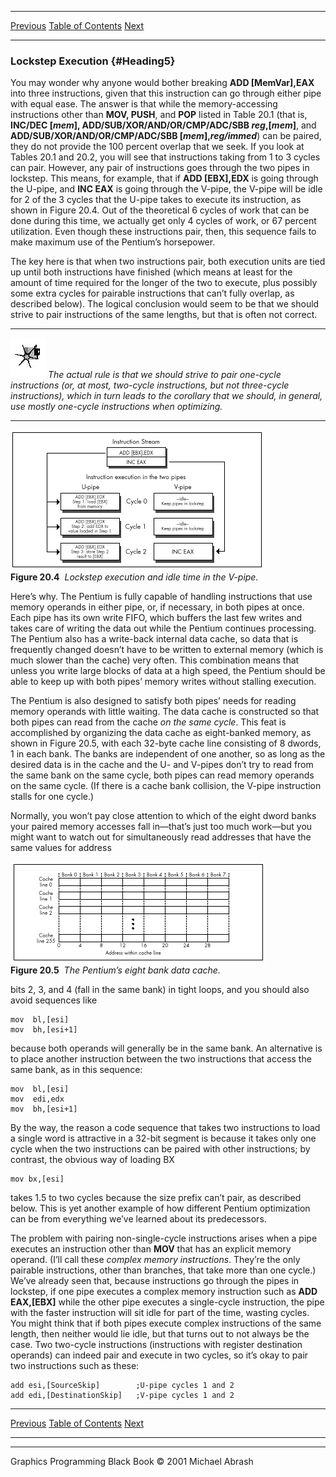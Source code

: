   ------------------------ --------------------------------- --------------------
  [Previous](20-02.html)   [Table of Contents](index.html)   [Next](20-04.html)
  ------------------------ --------------------------------- --------------------

### Lockstep Execution {#Heading5}

You may wonder why anyone would bother breaking **ADD [MemVar],EAX**
into three instructions, given that this instruction can go through
either pipe with equal ease. The answer is that while the
memory-accessing instructions other than **MOV, PUSH**, and **POP**
listed in Table 20.1 (that is, **INC/DEC [*mem*],
ADD/SUB/XOR/AND/OR/CMP/ADC/SBB *reg*,[*mem*]**, and
**ADD/SUB/XOR/AND/OR/CMP/ADC/SBB [*mem*],*reg/immed***) can be paired,
they do not provide the 100 percent overlap that we seek. If you look at
Tables 20.1 and 20.2, you will see that instructions taking from 1 to 3
cycles can pair. However, any pair of instructions goes through the two
pipes in lockstep. This means, for example, that if **ADD [EBX],EDX** is
going through the U-pipe, and **INC EAX** is going through the V-pipe,
the V-pipe will be idle for 2 of the 3 cycles that the U-pipe takes to
execute its instruction, as shown in Figure 20.4. Out of the theoretical
6 cycles of work that can be done during this time, we actually get only
4 cycles of work, or 67 percent utilization. Even though these
instructions pair, then, this sequence fails to make maximum use of the
Pentium’s horsepower.

The key here is that when two instructions pair, both execution units
are tied up until both instructions have finished (which means at least
for the amount of time required for the longer of the two to execute,
plus possibly some extra cycles for pairable instructions that can’t
fully overlap, as described below). The logical conclusion would seem to
be that we should strive to pair instructions of the same lengths, but
that is often not correct.

  ------------------- ------------------------------------------------------------------------------------------------------------------------------------------------------------------------------------------------------------------------------------------------------------------------
  ![](images/i.jpg)   *The actual rule is that we should strive to pair one-cycle instructions (or, at most, two-cycle instructions, but not three-cycle instructions), which in turn leads to the corollary that we should, in general, use mostly one-cycle instructions when optimizing.*
  ------------------- ------------------------------------------------------------------------------------------------------------------------------------------------------------------------------------------------------------------------------------------------------------------------

![](images/20-04.jpg)\
 **Figure 20.4**  *Lockstep execution and idle time in the V-pipe.*

Here’s why. The Pentium is fully capable of handling instructions that
use memory operands in either pipe, or, if necessary, in both pipes at
once. Each pipe has its own write FIFO, which buffers the last few
writes and takes care of writing the data out while the Pentium
continues processing. The Pentium also has a write-back internal data
cache, so data that is frequently changed doesn’t have to be written to
external memory (which is much slower than the cache) very often. This
combination means that unless you write large blocks of data at a high
speed, the Pentium should be able to keep up with both pipes’ memory
writes without stalling execution.

The Pentium is also designed to satisfy both pipes’ needs for reading
memory operands with little waiting. The data cache is constructed so
that both pipes can read from the cache *on the same cycle*. This feat
is accomplished by organizing the data cache as eight-banked memory, as
shown in Figure 20.5, with each 32-byte cache line consisting of 8
dwords, 1 in each bank. The banks are independent of one another, so as
long as the desired data is in the cache and the U- and V-pipes don’t
try to read from the same bank on the same cycle, both pipes can read
memory operands on the same cycle. (If there is a cache bank collision,
the V-pipe instruction stalls for one cycle.)

Normally, you won’t pay close attention to which of the eight dword
banks your paired memory accesses fall in—that’s just too much work—but
you might want to watch out for simultaneously read addresses that have
the same values for address

![](images/20-05.jpg)\
 **Figure 20.5**  *The Pentium’s eight bank data cache.*

bits 2, 3, and 4 (fall in the same bank) in tight loops, and you should
also avoid sequences like

    mov  bl,[esi]
    mov  bh,[esi+1]

because both operands will generally be in the same bank. An alternative
is to place another instruction between the two instructions that access
the same bank, as in this sequence:

    mov  bl,[esi]
    mov  edi,edx
    mov  bh,[esi+1]

By the way, the reason a code sequence that takes two instructions to
load a single word is attractive in a 32-bit segment is because it takes
only one cycle when the two instructions can be paired with other
instructions; by contrast, the obvious way of loading BX

    mov bx,[esi]

takes 1.5 to two cycles because the size prefix can’t pair, as described
below. This is yet another example of how different Pentium optimization
can be from everything we’ve learned about its predecessors.

The problem with pairing non-single-cycle instructions arises when a
pipe executes an instruction other than **MOV** that has an explicit
memory operand. (I’ll call these *complex memory instructions*. They’re
the only pairable instructions, other than branches, that take more than
one cycle.) We’ve already seen that, because instructions go through the
pipes in lockstep, if one pipe executes a complex memory instruction
such as **ADD EAX,[EBX]** while the other pipe executes a single-cycle
instruction, the pipe with the faster instruction will sit idle for part
of the time, wasting cycles. You might think that if both pipes execute
complex instructions of the same length, then neither would lie idle,
but that turns out to not always be the case. Two two-cycle instructions
(instructions with register destination operands) can indeed pair and
execute in two cycles, so it’s okay to pair two instructions such as
these:

    add esi,[SourceSkip]        ;U-pipe cycles 1 and 2
    add edi,[DestinationSkip]   ;V-pipe cycles 1 and 2

  ------------------------ --------------------------------- --------------------
  [Previous](20-02.html)   [Table of Contents](index.html)   [Next](20-04.html)
  ------------------------ --------------------------------- --------------------

* * * * *

Graphics Programming Black Book © 2001 Michael Abrash
